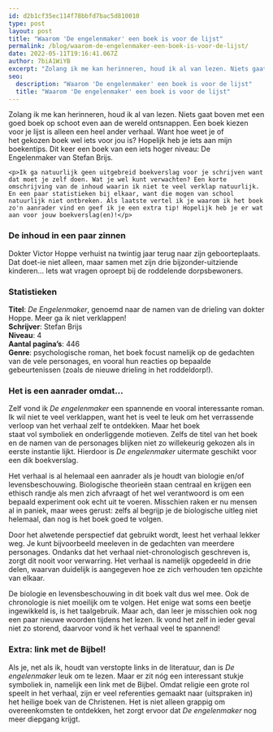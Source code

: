 ```yaml
---
id: d2b1cf35ec114f78bbfd7bac5d810010
type: post
layout: post
title: "Waarom 'De engelenmaker' een boek is voor de lijst"
permalink: /blog/waarom-de-engelenmaker-een-boek-is-voor-de-lijst/
date: 2022-05-11T19:16:41.067Z
author: 7biA1WiYB
excerpt: "Zolang ik me kan herinneren, houd ik al van lezen. Niets gaat boven met een goed boek op schoot even aan de wereld ontsnappen. Een boek kiezen voor je lijst is alleen een heel ander verhaal. Want hoe weet je of het gekozen boek wel iets voor jou is? Hopelijk heb je iets aan mijn boekentips. Dit keer een boek van een iets hoger niveau: De Engelenmaker van Stefan Brijs.  "
seo:
  description: "Waarom 'De engelenmaker' een boek is voor de lijst"
  title: "Waarom 'De engelenmaker' een boek is voor de lijst"
---
```

Zolang ik me kan herinneren, houd ik al van lezen. Niets gaat boven met een goed boek op schoot even aan de wereld ontsnappen. Een boek kiezen voor je lijst is alleen een heel ander verhaal. Want hoe weet je of het gekozen boek wel iets voor jou is? Hopelijk heb je iets aan mijn boekentips. Dit keer een boek van een iets hoger niveau: De Engelenmaker van Stefan Brijs.  

    <p>Ik ga natuurlijk geen uitgebreid boekverslag voor je schrijven want dat moet je zelf doen. Wat je wel kunt verwachten? Een korte omschrijving van de inhoud waarin ik niet te veel verklap natuurlijk. En een paar statistieken bij elkaar, want die mogen van school natuurlijk niet ontbreken. Als laatste vertel ik je waarom ik het boek zo'n aanrader vind en geef ik je een extra tip! Hopelijk heb je er wat aan voor jouw boekverslag(en)!</p>
<h3>De inhoud in een paar zinnen</h3>
<p>Dokter Victor Hoppe verhuist na twintig jaar terug naar zijn geboorteplaats. Dat doet-ie niet alleen, maar samen met zijn drie bijzonder-uitziende kinderen… Iets wat vragen oproept bij de roddelende dorpsbewoners.</p>
<h3>Statistieken</h3>
<p><strong>Titel</strong>: <em>De Engelenmaker</em>, genoemd naar de namen van de drieling van dokter Hoppe. Meer ga ik niet verklappen!<br><strong>Schrijver</strong>: Stefan Brijs<br><strong>Niveau</strong>: 4<br><strong>Aantal pagina’s</strong>: 446<br><strong>Genre</strong>: psychologische roman, het boek focust namelijk op de gedachten van de vele personages, en vooral hun reacties op bepaalde gebeurtenissen (zoals de nieuwe drieling in het roddeldorp!).</p>
<h3>Het is een aanrader omdat...</h3>
<p>Zelf vond ik <em>De engelenmaker </em>een spannende en vooral interessante roman. Ik wil niet te veel verklappen, want het is veel te leuk om het verrassende verloop van het verhaal zelf te ontdekken. Maar het boek staat vol symboliek en onderliggende motieven. Zelfs de titel van het boek en de namen van de personages blijken niet zo willekeurig gekozen als in eerste instantie lijkt. Hierdoor is <em>De engelenmaker</em> uitermate geschikt voor een dik boekverslag.</p>
<p>Het verhaal is al helemaal een aanrader als je houdt van biologie en/of levensbeschouwing. Biologische theorieën staan centraal en krijgen een ethisch randje als men zich afvraagt of het wel verantwoord is om een bepaald experiment ook echt uit te voeren. Misschien raken er nu mensen al in paniek, maar wees gerust: zelfs al begrijp je de biologische uitleg niet helemaal, dan nog is het boek goed te volgen.</p>
<p>Door het alwetende perspectief dat gebruikt wordt, leest het verhaal lekker weg. Je kunt bijvoorbeeld meeleven in de gedachten van meerdere personages. Ondanks dat het verhaal niet-chronologisch geschreven is, zorgt dit nooit voor verwarring. Het verhaal is namelijk opgedeeld in drie delen, waarvan duidelijk is aangegeven hoe ze zich verhouden ten opzichte van elkaar.</p>
<p>De biologie en levensbeschouwing in dit boek valt dus wel mee. Ook de chronologie is niet moeilijk om te volgen. Het enige wat soms een beetje ingewikkeld is, is het taalgebruik. Maar ach, dan leer je misschien ook nog een paar nieuwe woorden tijdens het lezen. Ik vond het zelf in ieder geval niet zo storend, daarvoor vond ik het verhaal veel te spannend!</p>
<h3>Extra: link met de Bijbel!</h3>
<p>Als je, net als ik, houdt van verstopte links in de literatuur, dan is<em> De engelenmaker</em> leuk om te lezen. Maar er zit nóg een interessant stukje symboliek in, namelijk een link met de Bijbel. Omdat religie een grote rol speelt in het verhaal, zijn er veel referenties gemaakt naar (uitspraken in) het heilige boek van de Christenen. Het is niet alleen grappig om overeenkomsten te ontdekken, het zorgt ervoor dat<em> De engelenmaker </em>nog meer diepgang krijgt.</p>  
